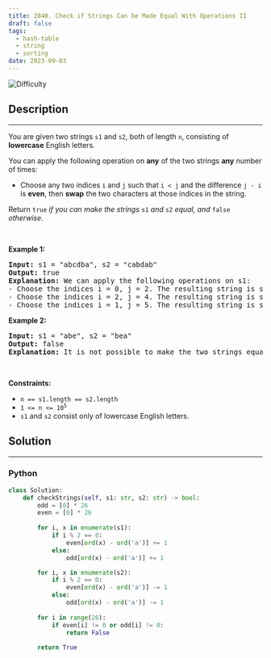 ```yaml
---
title: 2840. Check if Strings Can be Made Equal With Operations II
draft: false
tags: 
  - hash-table
  - string
  - sorting
date: 2023-09-03
---
```


![Difficulty](https://img.shields.io/badge/Difficulty-Medium-blue.svg)

## Description

---
<p>You are given two strings <code>s1</code> and <code>s2</code>, both of length <code>n</code>, consisting of <strong>lowercase</strong> English letters.</p>

<p>You can apply the following operation on <strong>any</strong> of the two strings <strong>any</strong> number of times:</p>

<ul>
	<li>Choose any two indices <code>i</code> and <code>j</code> such that <code>i &lt; j</code> and the difference <code>j - i</code> is <strong>even</strong>, then <strong>swap</strong> the two characters at those indices in the string.</li>
</ul>

<p>Return <code>true</code><em> if you can make the strings </em><code>s1</code><em> and </em><code>s2</code><em> equal, and&nbsp;</em><code>false</code><em> otherwise</em>.</p>

<p>&nbsp;</p>
<p><strong class="example">Example 1:</strong></p>

<pre>
<strong>Input:</strong> s1 = &quot;abcdba&quot;, s2 = &quot;cabdab&quot;
<strong>Output:</strong> true
<strong>Explanation:</strong> We can apply the following operations on s1:
- Choose the indices i = 0, j = 2. The resulting string is s1 = &quot;cbadba&quot;.
- Choose the indices i = 2, j = 4. The resulting string is s1 = &quot;cbbdaa&quot;.
- Choose the indices i = 1, j = 5. The resulting string is s1 = &quot;cabdab&quot; = s2.
</pre>

<p><strong class="example">Example 2:</strong></p>

<pre>
<strong>Input:</strong> s1 = &quot;abe&quot;, s2 = &quot;bea&quot;
<strong>Output:</strong> false
<strong>Explanation:</strong> It is not possible to make the two strings equal.
</pre>

<p>&nbsp;</p>
<p><strong>Constraints:</strong></p>

<ul>
	<li><code>n == s1.length == s2.length</code></li>
	<li><code>1 &lt;= n &lt;= 10<sup>5</sup></code></li>
	<li><code>s1</code> and <code>s2</code> consist only of lowercase English letters.</li>
</ul>


## Solution

---
### Python
``` py title='check-if-strings-can-be-made-equal-with-operations-ii'
class Solution:
    def checkStrings(self, s1: str, s2: str) -> bool:
        odd = [0] * 26
        even = [0] * 26
        
        for i, x in enumerate(s1):
            if i % 2 == 0:
                even[ord(x) - ord('a')] += 1
            else:
                odd[ord(x) - ord('a')] += 1

        for i, x in enumerate(s2):
            if i % 2 == 0:
                even[ord(x) - ord('a')] -= 1
            else:
                odd[ord(x) - ord('a')] -= 1
        
        for i in range(26):
            if even[i] != 0 or odd[i] != 0:
                return False
        
        return True

```

